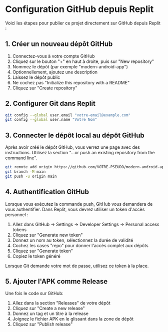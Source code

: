 # Configuration GitHub depuis Replit

Voici les étapes pour publier ce projet directement sur GitHub depuis Replit :

## 1. Créer un nouveau dépôt GitHub

1. Connectez-vous à votre compte GitHub
2. Cliquez sur le bouton "+" en haut à droite, puis sur "New repository"
3. Nommez le dépôt (par exemple "modern-android-app")
4. Optionnellement, ajoutez une description
5. Laissez le dépôt public
6. Ne cochez pas "Initialize this repository with a README"
7. Cliquez sur "Create repository"

## 2. Configurer Git dans Replit

```bash
git config --global user.email "votre-email@example.com"
git config --global user.name "Votre Nom"
```

## 3. Connecter le dépôt local au dépôt GitHub

Après avoir créé le dépôt GitHub, vous verrez une page avec des instructions. Utilisez la section "…or push an existing repository from the command line".

```bash
git remote add origin https://github.com/VOTRE-PSEUDO/modern-android-app.git
git branch -M main
git push -u origin main
```

## 4. Authentification GitHub

Lorsque vous exécutez la commande push, GitHub vous demandera de vous authentifier. Dans Replit, vous devrez utiliser un token d'accès personnel :

1. Allez dans GitHub → Settings → Developer Settings → Personal access tokens
2. Cliquez sur "Generate new token"
3. Donnez un nom au token, sélectionnez la durée de validité
4. Cochez les cases "repo" pour donner l'accès complet aux dépôts
5. Cliquez sur "Generate token"
6. Copiez le token généré

Lorsque Git demande votre mot de passe, utilisez ce token à la place.

## 5. Ajouter l'APK comme Release

Une fois le code sur GitHub:

1. Allez dans la section "Releases" de votre dépôt
2. Cliquez sur "Create a new release"
3. Donnez un tag et un titre à la release
4. Joignez le fichier APK en le glissant dans la zone de dépôt
5. Cliquez sur "Publish release"